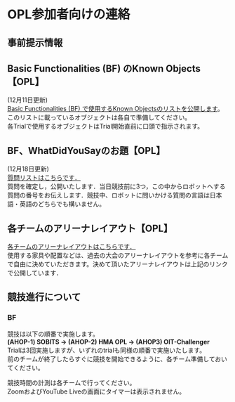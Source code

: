 # OPL参加者向けの連絡

## 事前提示情報
## Basic Functionalities (BF) のKnown Objects【OPL】
(12月11日更新)<br>
[Basic Functionalities (BF) で使用するKnown Objectsのリストを公開します](documents/OPL_Object_List_2020.pdf)。<br>
このリストに載っているオブジェクトは各自で準備してください。<br>
各Trialで使用するオブジェクトはTrial開始直前に口頭で指示されます。

## BF、WhatDidYouSayのお題【OPL】
(12月18日更新)<br>
[質問リストはこちらです．](documents/OPL_Question_List.pdf)<br>
質問を確定し，公開いたします．当日競技前に3つ，この中からロボットへする質問の番号をお伝えします．競技中、ロボットに問いかける質問の言語は日本語・英語のどちらでも構いません。

## 各チームのアリーナレイアウト【OPL】
[各チームのアリーナレイアウトはこちらです．](documents/OPL_Arena.pdf)<br>
使用する家具や配置などは、過去の大会のアリーナレイアウトを参考に各チームで自由に決めていただきます。決めて頂いたアリーナレイアウトは上記のリンクで公開しています．

## 競技進行について
### BF
競技は以下の順番で実施します。<br>
**(AHOP-1) SOBITS -> (AHOP-2) HMA OPL -> (AHOP3) OIT-Challenger**<br>
Trialは3回実施しますが、いずれのtrialも同様の順番で実施いたします。<br>
前のチームが終了したらすぐに競技を開始できるように、各チーム準備しておいてください。

競技時間の計測は各チームで行ってください。<br>
ZoomおよびYouTube Liveの画面にタイマーは表示されません。<br>